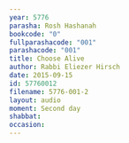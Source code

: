 ```yaml
---
year: 5776
parasha: Rosh Hashanah
bookcode: "0"
fullparashacode: "001"
parashacode: "001"
title: Choose Alive
author: Rabbi Eliezer Hirsch
date: 2015-09-15
id: 57760012
filename: 5776-001-2
layout: audio
moment: Second day
shabbat: 
occasion: 
---
```

